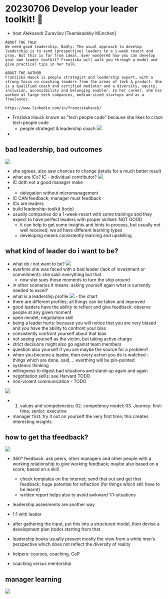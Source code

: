 # 20230706 Develop your leader toolkit! 🧰
* host Aleksandr Zuravliov [Teamleadsky München]
```
ABOUT THE TALK
We need good leadership. Badly. The usual approach to develop leadership is to send (prospective) leaders to a 1-week resort and pray. But this is far from ideal. Ever wondered how you can develop your own leader toolkit? Franziska will walk you through a model and give practical tips in her talk.

ABOUT THE AUTHOR
Franziska Hauck is people strategist and leadership expert, with a strong focus on coaching leaders from the areas of tech & product. She is a qualified coach and certified mediator and a diversity, equity, inclusion, accessibility and belonging enabler. In her career, she has worked at large tech companies, medium-sized startups and as a freelancer.

https://www.linkedin.com/in/franziskahauck/
```

* Frnziska Hauck known as "tech people code" because she likes to crack tech people code
  * people strategist & leadership coach
![](img00.png)
* 

## bad leadership, bad outcomes
![](img01.png)
* she agrees, also saw chances to change details for a much better result
* what are ICs? IC - individual contributor?
![](img02.png)
* IC doth not a good manager make
* * delegation without micromanagement
 * IC CAN feedback; manager must feedback
 * ICs are leaders
* build leadership-toolkit (todo)
* usually companies do a 1-week-resort with some trainings and they expect to have perfect leaders with proper skillset: NOT GOOD
  * it can help to get some insights and hints to process, but usually not well received; we all have different learning types
  * developing means consistently learning and upskilling

## what kind of leader do i want to be?
* what do i not want to be?
![](img03.png)
* evertime she was faced with a bad leader (lack of investment or commitment): she said: everything but that
  * now she sues those moments to turn the ship around
* in other scenarios it means: asking yourself again what is currently needed to excel?
* what is a leadership profile
![](img04.png) - the chart
* there are different profiles; all things can be taken and improved
* good leaders have the ability to reflect and give feedback: observe people at any given moment
* open mindet; negotiation skill
* being a leader hurts: because you will notice that you are very biased and you have the ability to confront your bias
* consistently confront yourself about that bias
* not seeing yourself as the victim, but taking active charge
* strict decisions might also go against team members
* question also yourself if you are maybe the source for a problem?
* when you become a leader, then every action you do is watched - things which are done, said, .. everthing will be pin-pointed
* systemic thinking
* willingness to digest bad situations and stand-up again and again
* negottiation skills: see Harvard TODO
* non-violent communication - TODO

![](img05.png)
* 01. values and competencies; 02. competency model; 03. Journey: first-time; senior; executive
 * manager first: try it out on yourself the very first time; this creates interesting insights

## how to get tha tfeedback?
![](img06.png)
* 360° feedback: ask peers, other managers and other people with a working relationship to give working feedback; maybe also based on a score; based on a skill
  * check templates on the internet; send that out and get that feedback; huge potential for reflection (for things which still have to be learnt)
  * written report helps also to avoid awkward 1:1-situations
* leadership assesments are another way
* 1:1 with leader

* after gathering the input, put this into a structured model, then devise a development plan (todo) starting from that
* leadership books usually present mostly the view from a white men's perspective which does not reflect the diversity of reality
* helpers: courses, coaching, CoP
* coaching versus mentorship

## manager learning
![](img07.png)
